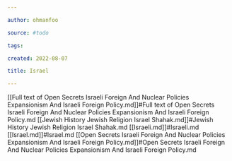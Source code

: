 ```yaml
---

author: ohmanfoo

source: #todo

tags: 

created: 2022-08-07

title: Israel

---
```

[[Full text of Open Secrets Israeli Foreign And Nuclear Policies Expansionism And Israeli Foreign Policy.md]]#Full text of Open Secrets Israeli Foreign And Nuclear Policies Expansionism And Israeli Foreign Policy.md
[[Jewish History Jewish Religion Israel Shahak.md]]#Jewish History Jewish Religion Israel Shahak.md
[[Israeli.md]]#Israeli.md
[[Israel.md]]#Israel.md
[[Open Secrets Israeli Foreign And Nuclear Policies Expansionism And Israeli Foreign Policy.md]]#Open Secrets Israeli Foreign And Nuclear Policies Expansionism And Israeli Foreign Policy.md